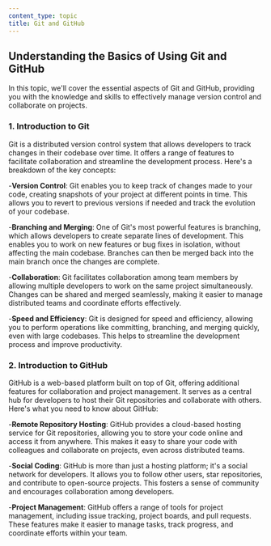 ```yaml
---
content_type: topic
title: Git and GitHub
---
```


## Understanding the Basics of Using Git and GitHub

In this topic, we'll cover the essential aspects of Git and GitHub, providing you with the knowledge and skills to effectively manage version control and collaborate on projects.

### 1. Introduction to Git

Git is a distributed version control system that allows developers to track changes in their codebase over time. It offers a range of features to facilitate collaboration and streamline the development process. Here's a breakdown of the key concepts:

-**Version Control**: Git enables you to keep track of changes made to your code, creating snapshots of your project at different points in time. This allows you to revert to previous versions if needed and track the evolution of your codebase.

-**Branching and Merging**: One of Git's most powerful features is branching, which allows developers to create separate lines of development. This enables you to work on new features or bug fixes in isolation, without affecting the main codebase. Branches can then be merged back into the main branch once the changes are complete.

-**Collaboration**: Git facilitates collaboration among team members by allowing multiple developers to work on the same project simultaneously. Changes can be shared and merged seamlessly, making it easier to manage distributed teams and coordinate efforts effectively.

-**Speed and Efficiency**: Git is designed for speed and efficiency, allowing you to perform operations like committing, branching, and merging quickly, even with large codebases. This helps to streamline the development process and improve productivity.

### 2. Introduction to GitHub

GitHub is a web-based platform built on top of Git, offering additional features for collaboration and project management. It serves as a central hub for developers to host their Git repositories and collaborate with others. Here's what you need to know about GitHub:

-**Remote Repository Hosting**: GitHub provides a cloud-based hosting service for Git repositories, allowing you to store your code online and access it from anywhere. This makes it easy to share your code with colleagues and collaborate on projects, even across distributed teams.

-**Social Coding**: GitHub is more than just a hosting platform; it's a social network for developers. It allows you to follow other users, star repositories, and contribute to open-source projects. This fosters a sense of community and encourages collaboration among developers.

-**Project Management**: GitHub offers a range of tools for project management, including issue tracking, project boards, and pull requests. These features make it easier to manage tasks, track progress, and coordinate efforts within your team.